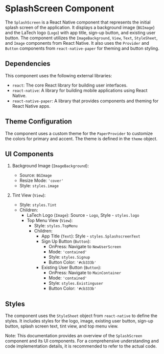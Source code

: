 # SplashScreen Component

The `SplashScreen` is a React Native component that represents the initial splash screen of the application. It displays a background image (`BGImage`) and the LaTech logo (`Logo`) with app title, sign-up button, and existing user button. The component utilizes the `ImageBackground`, `View`, `Text`, `StyleSheet`, and `Image` components from React Native. It also uses the `Provider` and `Button` components from `react-native-paper` for theming and button styling.

## Dependencies

This component uses the following external libraries:

- `react`: The core React library for building user interfaces.
- `react-native`: A library for building mobile applications using React Native.
- `react-native-paper`: A library that provides components and theming for React Native apps.

## Theme Configuration

The component uses a custom theme for the `PaperProvider` to customize the colors for primary and accent. The theme is defined in the `theme` object.

## UI Components

1. Background Image (`ImageBackground`):
   - Source: `BGImage`
   - Resize Mode: `'cover'`
   - Style: `styles.image`

2. Tint View (`View`):
   - Style: `styles.Tint`
   - Children:
     - LaTech Logo (`Image`): Source - `Logo`, Style - `styles.logo`
     - Top Menu View (`View`):
       - Style: `styles.TopMenu`
       - Children:
         - App Title (`Text`): Style - `styles.SplashscreenText`
         - Sign Up Button (`Button`):
           - OnPress: Navigate to `NewUserScreen`
           - Mode: `'contained'`
           - Style: `styles.Signup`
           - Button Color: `'#cb333b'`
         - Existing User Button (`Button`):
           - OnPress: Navigate to `MainContainer`
           - Mode: `'contained'`
           - Style: `styles.Existinguser`
           - Button Color: `'#cb333b'`

## Styles

The component uses the `StyleSheet` object from `react-native` to define the styles. It includes styles for the logo, image, existing user button, sign-up button, splash screen text, tint view, and top menu view.

Note: This documentation provides an overview of the `SplashScreen` component and its UI components. For a comprehensive understanding and code implementation details, it is recommended to refer to the actual code.
